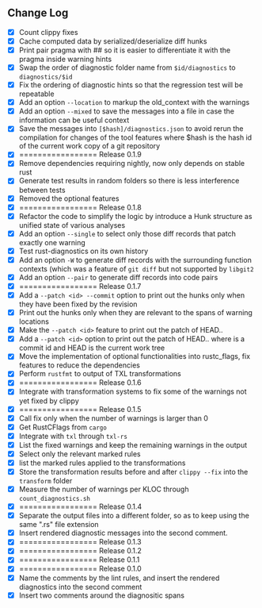 ## Change Log
- [x] Count clippy fixes
- [x] Cache computed data by serialized/deserialize diff hunks
- [x] Print pair pragma with ## so it is easier to differentiate it with the pragma inside warning hints
- [x] Swap the order of diagnostic folder name from `$id/diagnostics` to `diagnostics/$id`
- [x] Fix the ordering of diagnostic hints so that the regression test will be repeatable 
- [x] Add an option `--location` to markup the old_context with the warnings
- [x] Add an option `--mixed` to save the messages into a file in case the information can be useful context
- [x] Save the messages into `[$hash]/diagnostics.json` to avoid rerun the compilation for changes of the tool features
      where $hash is the hash id of the current work copy of a git repository
- [x] ================= Release 0.1.9
- [x] Remove dependencies requiring nightly, now only depends on stable rust
- [x] Generate test results in random folders so there is less interference between tests
- [x] Removed the optional features
- [x] ================= Release 0.1.8
- [x] Refactor the code to simplify the logic by introduce a Hunk structure as unified state of various analyses
- [x] Add an option `--single` to select only those diff records that patch exactly one warning
- [x] Test rust-diagnostics on its own history
- [x] Add an option `-W` to generate diff records with the surrounding function contexts (which was a feature of `git diff` but not supported by `libgit2`
- [x] Add an option `--pair` to generate diff records into code pairs
- [x] ================= Release 0.1.7
- [x] Add a `--patch <id> --commit` option to print out the hunks only when they have been fixed by the revision <id>
- [x] Print out the hunks only when they are relevant to the spans of warning locations
- [x] Make the `--patch <id>` feature to print out the patch of HEAD..<id>
- [x] Add a `--patch <id>` option to print out the patch of HEAD..<id> where <id> is a commit id and HEAD is the current work tree
- [x] Move the implementation of optional functionalities into rustc_flags, fix features to reduce the dependencies
- [x] Perform `rustfmt` to output of TXL transformations
- [x] ================= Release 0.1.6
- [x] Integrate with transformation systems to fix some of the warnings not yet fixed by clippy
- [x] ================= Release 0.1.5
- [x] Call fix only when the number of warnings is larger than 0
- [x] Get RustCFlags from `cargo`
- [x] Integrate with `txl` through `txl-rs`
- [x] List the fixed warnings and keep the remaining warnings in the output 
- [x] Select only the relevant marked rules
- [x] list the marked rules applied to the transformations
- [x] Store the transformation results before and after `clippy --fix` into the `transform` folder 
- [x] Measure the number of warnings per KLOC through `count_diagnostics.sh`
- [x] ================= Release 0.1.4
- [x] Separate the output files into a different folder, so as to keep using the same ".rs" file extension
- [x] Insert rendered diagnostic messages into the second comment.
- [x] ================= Release 0.1.3
- [x] ================= Release 0.1.2
- [x] ================= Release 0.1.1
- [x] ================= Release 0.1.0
- [x] Name the comments by the lint rules, and insert the rendered diagnostics into the second comment
- [x] Insert two comments around the diagnositic spans
